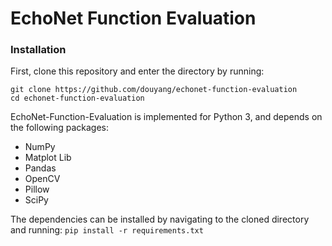 # EchoNet Function Evaluation

### Installation
First, clone this repository and enter the directory by running:
```
git clone https://github.com/douyang/echonet-function-evaluation
cd echonet-function-evaluation
```

EchoNet-Function-Evaluation is implemented for Python 3, and depends on the following packages:
* NumPy
* Matplot Lib
* Pandas
* OpenCV
* Pillow
* SciPy

The dependencies can be installed by navigating to the cloned directory and running:
```pip install -r requirements.txt```

